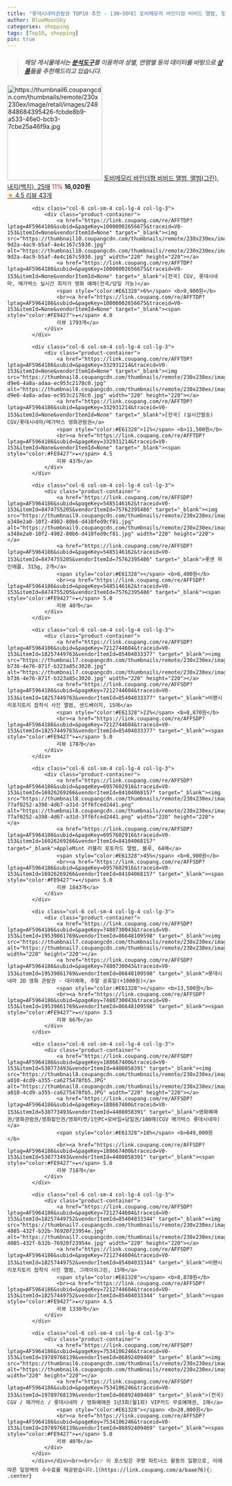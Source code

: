 ```yaml
---
title: "롯데시네마관람권 TOP10 추천 - [30~50대] 토비메모리 바인더형 비비드 앨범, 앨범(그린), 내지(백지), 25매"
author: BlueMoonSky
categories: shopping
tags: [Top10, shopping]
pin: true
---
```


> ##### 해당 게시물에서는 [**분석도구**](https://itemscout.io/)를 이용하여 **성별**, **연령별** 등의 데이터를 바탕으로 [**상품**](https://link.coupang.com/a/baae76)들을 추천해드리고 있습니다.
<div class="container"><div class="row">
            <div class="col-6 col-sm-4 col-lg-4 col-lg-3">
                <div class="product-container">
                    <a href="https://link.coupang.com/re/AFFSDP?lptag=AF5964186&subid=&pageKey=1602052503&traceid=V0-153&itemId=2736365238&vendorItemId=70726452673" target="_blank"><img src="https://thumbnail6.coupangcdn.com/thumbnails/remote/230x230ex/image/retail/images/248848684395426-fcbde8b9-a533-46e0-bcb3-7cbe25a46f9a.jpg" alt="https://thumbnail6.coupangcdn.com/thumbnails/remote/230x230ex/image/retail/images/248848684395426-fcbde8b9-a533-46e0-bcb3-7cbe25a46f9a.jpg" width="220" height="220"></a>
                    <a href="https://link.coupang.com/re/AFFSDP?lptag=AF5964186&subid=&pageKey=1602052503&traceid=V0-153&itemId=2736365238&vendorItemId=70726452673" target="_blank">토비메모리 바인더형 비비드 앨범, 앨범(그린), 내지(백지), 25매</a>
                    <span style="color:#E61328">11%</span> <b>16,020원</b>
                    <br><a href="https://link.coupang.com/re/AFFSDP?lptag=AF5964186&subid=&pageKey=1602052503&traceid=V0-153&itemId=2736365238&vendorItemId=70726452673" target="_blank"><span style="color:#FE9427">★</span> 4.5
                    리뷰 43개</a>
                </div>
            </div>
            
            <div class="col-6 col-sm-4 col-lg-4 col-lg-3">
                <div class="product-container">
                    <a href="https://link.coupang.com/re/AFFTDP?lptag=AF5964186&subid=&pageKey=10000002656675&traceid=V0-153&itemId=None&vendorItemId=None" target="_blank"><img src="https://thumbnail10.coupangcdn.com/thumbnails/remote/230x230ex/image/travel_reactor/travelSeller/common/A00975239/0544333a-9d2a-4ac9-b5af-4e4c167c5930.jpg" alt="https://thumbnail10.coupangcdn.com/thumbnails/remote/230x230ex/image/travel_reactor/travelSeller/common/A00975239/0544333a-9d2a-4ac9-b5af-4e4c167c5930.jpg" width="220" height="220"></a>
                    <a href="https://link.coupang.com/re/AFFTDP?lptag=AF5964186&subid=&pageKey=10000002656675&traceid=V0-153&itemId=None&vendorItemId=None" target="_blank">[전국] CGV, 롯데시네마, 메가박스 실시간 최저가 영화 예매(전국/당일 가능)</a>
                    <span style="color:#E61328">6%</span> <b>9,900원</b>
                    <br><a href="https://link.coupang.com/re/AFFTDP?lptag=AF5964186&subid=&pageKey=10000002656675&traceid=V0-153&itemId=None&vendorItemId=None" target="_blank"><span style="color:#FE9427">★</span> 4.0
                    리뷰 1793개</a>
                </div>
            </div>
            
            <div class="col-6 col-sm-4 col-lg-4 col-lg-3">
                <div class="product-container">
                    <a href="https://link.coupang.com/re/AFFTDP?lptag=AF5964186&subid=&pageKey=332931214&traceid=V0-153&itemId=None&vendorItemId=None" target="_blank"><img src="https://thumbnail8.coupangcdn.com/thumbnails/remote/230x230ex/image/travel_reactor/travelSeller/common/A00141182/f6d17721-d9e6-4a8a-adaa-ec953c2178c0.jpg" alt="https://thumbnail8.coupangcdn.com/thumbnails/remote/230x230ex/image/travel_reactor/travelSeller/common/A00141182/f6d17721-d9e6-4a8a-adaa-ec953c2178c0.jpg" width="220" height="220"></a>
                    <a href="https://link.coupang.com/re/AFFTDP?lptag=AF5964186&subid=&pageKey=332931214&traceid=V0-153&itemId=None&vendorItemId=None" target="_blank">[전국] (실시간발송) CGV/롯데시네마/메가박스 영화관람권</a>
                    <span style="color:#E61328">11%</span> <b>11,500원</b>
                    <br><a href="https://link.coupang.com/re/AFFTDP?lptag=AF5964186&subid=&pageKey=332931214&traceid=V0-153&itemId=None&vendorItemId=None" target="_blank"><span style="color:#FE9427">★</span> 4.5
                    리뷰 43개</a>
                </div>
            </div>
            
            <div class="col-6 col-sm-4 col-lg-4 col-lg-3">
                <div class="product-container">
                    <a href="https://link.coupang.com/re/AFFSDP?lptag=AF5964186&subid=&pageKey=5485146162&traceid=V0-153&itemId=8474755205&vendorItemId=75762395486" target="_blank"><img src="https://thumbnail9.coupangcdn.com/thumbnails/remote/230x230ex/image/retail/images/113753709333834-a348e2a0-10f2-4982-80b6-d410fed9cf81.jpg" alt="https://thumbnail9.coupangcdn.com/thumbnails/remote/230x230ex/image/retail/images/113753709333834-a348e2a0-10f2-4982-80b6-d410fed9cf81.jpg" width="220" height="220"></a>
                    <a href="https://link.coupang.com/re/AFFSDP?lptag=AF5964186&subid=&pageKey=5485146162&traceid=V0-153&itemId=8474755205&vendorItemId=75762395486" target="_blank">롯샌 파인애플, 315g, 2개</a>
                    <span style="color:#E61328"></span> <b>6,400원</b>
                    <br><a href="https://link.coupang.com/re/AFFSDP?lptag=AF5964186&subid=&pageKey=5485146162&traceid=V0-153&itemId=8474755205&vendorItemId=75762395486" target="_blank"><span style="color:#FE9427">★</span> 5.0
                    리뷰 40개</a>
                </div>
            </div>
            
            <div class="col-6 col-sm-4 col-lg-4 col-lg-3">
                <div class="product-container">
                    <a href="https://link.coupang.com/re/AFFSDP?lptag=AF5964186&subid=&pageKey=7212744604&traceid=V0-153&itemId=18257449763&vendorItemId=85404033377" target="_blank"><img src="https://thumbnail7.coupangcdn.com/thumbnails/remote/230x230ex/image/retail/images/2023/03/21/17/1/f7cf9ca6-b736-4e76-871f-b323a85c3020.jpg" alt="https://thumbnail7.coupangcdn.com/thumbnails/remote/230x230ex/image/retail/images/2023/03/21/17/1/f7cf9ca6-b736-4e76-871f-b323a85c3020.jpg" width="220" height="220"></a>
                    <a href="https://link.coupang.com/re/AFFSDP?lptag=AF5964186&subid=&pageKey=7212744604&traceid=V0-153&itemId=18257449763&vendorItemId=85404033377" target="_blank">비팬시 리포지토리 접착식 사진 앨범, 샌드베이지, 15매</a>
                    <span style="color:#E61328">22%</span> <b>8,870원</b>
                    <br><a href="https://link.coupang.com/re/AFFSDP?lptag=AF5964186&subid=&pageKey=7212744604&traceid=V0-153&itemId=18257449763&vendorItemId=85404033377" target="_blank"><span style="color:#FE9427">★</span> 5.0
                    리뷰 178개</a>
                </div>
            </div>
            
            <div class="col-6 col-sm-4 col-lg-4 col-lg-3">
                <div class="product-container">
                    <a href="https://link.coupang.com/re/AFFSDP?lptag=AF5964186&subid=&pageKey=6957602916&traceid=V0-153&itemId=16926269266&vendorItemId=84104068157" target="_blank"><img src="https://thumbnail8.coupangcdn.com/thumbnails/remote/230x230ex/image/retail/images/2364134021880817-77af0252-a398-4d67-a31d-3ff6fced2441.png" alt="https://thumbnail8.coupangcdn.com/thumbnails/remote/230x230ex/image/retail/images/2364134021880817-77af0252-a398-4d67-a31d-3ff6fced2441.png" width="220" height="220"></a>
                    <a href="https://link.coupang.com/re/AFFSDP?lptag=AF5964186&subid=&pageKey=6957602916&traceid=V0-153&itemId=16926269266&vendorItemId=84104068157" target="_blank">AppleMint 러블리 포토카드 앨범, 블루, 64매</a>
                    <span style="color:#E61328">45%</span> <b>6,900원</b>
                    <br><a href="https://link.coupang.com/re/AFFSDP?lptag=AF5964186&subid=&pageKey=6957602916&traceid=V0-153&itemId=16926269266&vendorItemId=84104068157" target="_blank"><span style="color:#FE9427">★</span> 5.0
                    리뷰 1843개</a>
                </div>
            </div>
            
            <div class="col-6 col-sm-4 col-lg-4 col-lg-3">
                <div class="product-container">
                    <a href="https://link.coupang.com/re/AFFSDP?lptag=AF5964186&subid=&pageKey=7480730043&traceid=V0-153&itemId=19539861769&vendorItemId=86648109598" target="_blank"><img src="https://thumbnail7.coupangcdn.com/thumbnails/remote/230x230ex/image/vendor_inventory/ed98/58c912a43c3f05709deed36dea1cbbee123092f4f5c4da93a559720c30dc.jpg" alt="https://thumbnail7.coupangcdn.com/thumbnails/remote/230x230ex/image/vendor_inventory/ed98/58c912a43c3f05709deed36dea1cbbee123092f4f5c4da93a559720c30dc.jpg" width="220" height="220"></a>
                    <a href="https://link.coupang.com/re/AFFSDP?lptag=AF5964186&subid=&pageKey=7480730043&traceid=V0-153&itemId=19539861769&vendorItemId=86648109598" target="_blank">롯데시네마 2D 영화 관람권 - 대리예매, 주말 공휴일(+1000원)</a>
                    <span style="color:#E61328"></span> <b>13,500원</b>
                    <br><a href="https://link.coupang.com/re/AFFSDP?lptag=AF5964186&subid=&pageKey=7480730043&traceid=V0-153&itemId=19539861769&vendorItemId=86648109598" target="_blank"><span style="color:#FE9427">★</span> 3.5
                    리뷰 66개</a>
                </div>
            </div>
            
            <div class="col-6 col-sm-4 col-lg-4 col-lg-3">
                <div class="product-container">
                    <a href="https://link.coupang.com/re/AFFSDP?lptag=AF5964186&subid=&pageKey=188667400&traceid=V0-153&itemId=538773493&vendorItemId=4408058391" target="_blank"><img src="https://thumbnail8.coupangcdn.com/thumbnails/remote/230x230ex/image/vendor_inventory/images/2019/02/20/13/2/32d42bba-a010-4cd9-a355-ca6275478fb5.JPG" alt="https://thumbnail8.coupangcdn.com/thumbnails/remote/230x230ex/image/vendor_inventory/images/2019/02/20/13/2/32d42bba-a010-4cd9-a355-ca6275478fb5.JPG" width="220" height="220"></a>
                    <a href="https://link.coupang.com/re/AFFSDP?lptag=AF5964186&subid=&pageKey=188667400&traceid=V0-153&itemId=538773493&vendorItemId=4408058391" target="_blank">영화예매권/영화관람권/영화할인권/영화티켓/1인PC+모바일+당일권/100매(CGV 메가박스 롯데시네마)</a>
                    <span style="color:#E61328">18%</span> <b>649,000원</b>
                    <br><a href="https://link.coupang.com/re/AFFSDP?lptag=AF5964186&subid=&pageKey=188667400&traceid=V0-153&itemId=538773493&vendorItemId=4408058391" target="_blank"><span style="color:#FE9427">★</span> 5.0
                    리뷰 718개</a>
                </div>
            </div>
            
            <div class="col-6 col-sm-4 col-lg-4 col-lg-3">
                <div class="product-container">
                    <a href="https://link.coupang.com/re/AFFSDP?lptag=AF5964186&subid=&pageKey=7212744604&traceid=V0-153&itemId=18257449752&vendorItemId=85404033344" target="_blank"><img src="https://thumbnail7.coupangcdn.com/thumbnails/remote/230x230ex/image/retail/images/2023/03/21/17/6/ec1f17e3-4085-432f-b32b-76920f23954e.jpg" alt="https://thumbnail7.coupangcdn.com/thumbnails/remote/230x230ex/image/retail/images/2023/03/21/17/6/ec1f17e3-4085-432f-b32b-76920f23954e.jpg" width="220" height="220"></a>
                    <a href="https://link.coupang.com/re/AFFSDP?lptag=AF5964186&subid=&pageKey=7212744604&traceid=V0-153&itemId=18257449752&vendorItemId=85404033344" target="_blank">비팬시 리포지토리 접착식 사진 앨범, 그레이쉬그린, 15매</a>
                    <span style="color:#E61328"></span> <b>8,870원</b>
                    <br><a href="https://link.coupang.com/re/AFFSDP?lptag=AF5964186&subid=&pageKey=7212744604&traceid=V0-153&itemId=18257449752&vendorItemId=85404033344" target="_blank"><span style="color:#FE9427">★</span> 4.5
                    리뷰 1330개</a>
                </div>
            </div>
            
            <div class="col-6 col-sm-4 col-lg-4 col-lg-3">
                <div class="product-container">
                    <a href="https://link.coupang.com/re/AFFSDP?lptag=AF5964186&subid=&pageKey=7534106246&traceid=V0-153&itemId=19789768139&vendorItemId=86892409469" target="_blank"><img src="https://thumbnail6.coupangcdn.com/thumbnails/remote/230x230ex/image/vendor_inventory/c811/6fbf60d24b04f627a5da36c03e77d4b4140e2b5a4bd0813d25baf1d05a50.png" alt="https://thumbnail6.coupangcdn.com/thumbnails/remote/230x230ex/image/vendor_inventory/c811/6fbf60d24b04f627a5da36c03e77d4b4140e2b5a4bd0813d25baf1d05a50.png" width="220" height="220"></a>
                    <a href="https://link.coupang.com/re/AFFSDP?lptag=AF5964186&subid=&pageKey=7534106246&traceid=V0-153&itemId=19789768139&vendorItemId=86892409469" target="_blank">(전국) CGV / 메가박스 / 롯데시네마 / 영화예매권 1년3회(월1회) VIP카드 무료예매권, 1매</a>
                    <span style="color:#E61328"></span> <b>28,000원</b>
                    <br><a href="https://link.coupang.com/re/AFFSDP?lptag=AF5964186&subid=&pageKey=7534106246&traceid=V0-153&itemId=19789768139&vendorItemId=86892409469" target="_blank"><span style="color:#FE9427">★</span> 5.0
                    리뷰 40개</a>
                </div>
            </div>
            </div></div><br><br>[👉 이 포스팅은 쿠팡 파트너스 활동의 일환으로, 이에 따른 일정액의 수수료를 제공받습니다.](https://link.coupang.com/a/baae76){: .center}